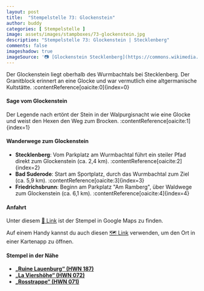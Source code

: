 ```yaml
---
layout: post
title:  "Stempelstelle 73: Glockenstein"
author: buddy
categories: [ Stempelstelle ]
image: assets/images/stampboxes/73-glockenstein.jpg
description: "Stempelstelle 73: Glockenstein | Stecklenberg"
comments: false
imageshadow: true
imageSource: '📷 [Glockenstein Stecklenberg](https://commons.wikimedia.org/wiki/File:Glockenstein_Stecklenberg.jpg) von <a href="//commons.wikimedia.org/wiki/User:B.Thomas95" title="User:B.Thomas95">Thomas Binder</a> unter Lizenz [CC BY-SA 4.0](https://creativecommons.org/licenses/by-sa/4.0)'
---
```


Der Glockenstein liegt oberhalb des Wurmbachtals bei Stecklenberg. Der Granitblock erinnert an eine Glocke und war vermutlich eine altgermanische Kultstätte. :contentReference[oaicite:0]{index=0}

#### Sage vom Glockenstein

Der Legende nach ertönt der Stein in der Walpurgisnacht wie eine Glocke und weist den Hexen den Weg zum Brocken. :contentReference[oaicite:1]{index=1}

#### Wanderwege zum Glockenstein

- **Stecklenberg**: Vom Parkplatz am Wurmbachtal führt ein steiler Pfad direkt zum Glockenstein (ca. 2,4 km). :contentReference[oaicite:2]{index=2}
- **Bad Suderode**: Start am Sportplatz, durch das Wurmbachtal zum Ziel (ca. 5,9 km). :contentReference[oaicite:3]{index=3}
- **Friedrichsbrunn**: Beginn am Parkplatz "Am Ramberg", über Waldwege zum Glockenstein (ca. 6,1 km). :contentReference[oaicite:4]{index=4}

#### Anfahrt

Unter diesem [📍 Link](https://www.google.com/maps/dir/?api=1&origin=&destination=51.72912%2C%2011.05713) ist der Stempel in Google Maps zu finden.

<div class="android-only">
  Auf einem Handy kannst du auch diesen 
  <a href="geo:51.72912,11.05713">🗺️ Link</a> 
  verwenden, um den Ort in einer Kartenapp zu öffnen.
  <p></p>
</div>

#### Stempel in der Nähe

- [**„Ruine Lauenburg“ (HWN 187)**](/stempelstelle-187-ruine-lauenburg)
- [**„La Viershöhe“ (HWN 072)**](/stempelstelle-72-la-viershoehe)
- [**„Rosstrappe“ (HWN 071)**](/stempelstelle-71-rosstrappe)
